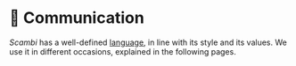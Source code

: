 # 💬 Communication

_Scambi_ has a well-defined [language](../Communication/Language.md), in line with its style and its values. We use it in different occasions, explained in the following pages.
